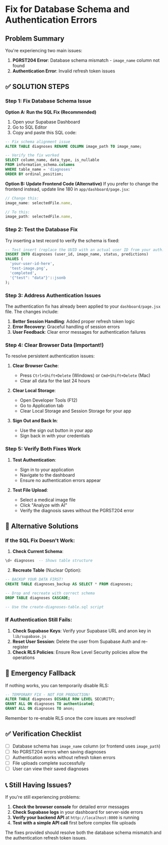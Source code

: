 # Fix for Database Schema and Authentication Errors

## Problem Summary
You're experiencing two main issues:
1. **PGRST204 Error**: Database schema mismatch - `image_name` column not found
2. **Authentication Error**: Invalid refresh token issues

## ✅ SOLUTION STEPS

### Step 1: Fix Database Schema Issue

**Option A: Run the SQL Fix (Recommended)**
1. Open your Supabase Dashboard
2. Go to SQL Editor
3. Copy and paste this SQL code:

```sql
-- Fix schema alignment issue
ALTER TABLE diagnoses RENAME COLUMN image_path TO image_name;

-- Verify the fix worked
SELECT column_name, data_type, is_nullable 
FROM information_schema.columns 
WHERE table_name = 'diagnoses' 
ORDER BY ordinal_position;
```

**Option B: Update Frontend Code (Alternative)**
If you prefer to change the frontend instead, update line 180 in `app/dashboard/page.jsx`:

```javascript
// Change this:
image_name: selectedFile.name,

// To this:
image_path: selectedFile.name,
```

### Step 2: Test the Database Fix

Try inserting a test record to verify the schema is fixed:

```sql
-- Test insert (replace the UUID with an actual user ID from your auth.users table)
INSERT INTO diagnoses (user_id, image_name, status, predictions) 
VALUES (
  'your-user-id-here',
  'test-image.png',
  'completed',
  '{"test": "data"}'::jsonb
);
```

### Step 3: Address Authentication Issues

The authentication fix has already been applied to your `dashboard/page.jsx` file. The changes include:

1. **Better Session Handling**: Added proper refresh token logic
2. **Error Recovery**: Graceful handling of session errors
3. **User Feedback**: Clear error messages for authentication failures

### Step 4: Clear Browser Data (Important!)

To resolve persistent authentication issues:

1. **Clear Browser Cache**: 
   - Press `Ctrl+Shift+Delete` (Windows) or `Cmd+Shift+Delete` (Mac)
   - Clear all data for the last 24 hours

2. **Clear Local Storage**:
   - Open Developer Tools (F12)
   - Go to Application tab
   - Clear Local Storage and Session Storage for your app

3. **Sign Out and Back In**:
   - Use the sign out button in your app
   - Sign back in with your credentials

### Step 5: Verify Both Fixes Work

1. **Test Authentication**:
   - Sign in to your application
   - Navigate to the dashboard
   - Ensure no authentication errors appear

2. **Test File Upload**:
   - Select a medical image file
   - Click "Analyze with AI"
   - Verify the diagnosis saves without the PGRST204 error

## 🔧 Alternative Solutions

### If the SQL Fix Doesn't Work:

1. **Check Current Schema**:
```sql
\d+ diagnoses  -- Shows table structure
```

2. **Recreate Table** (Nuclear Option):
```sql
-- BACKUP YOUR DATA FIRST!
CREATE TABLE diagnoses_backup AS SELECT * FROM diagnoses;

-- Drop and recreate with correct schema
DROP TABLE diagnoses CASCADE;

-- Use the create-diagnoses-table.sql script
```

### If Authentication Still Fails:

1. **Check Supabase Keys**: Verify your Supabase URL and anon key in `lib/supabase.js`
2. **Reset User Session**: Delete the user from Supabase Auth and re-register
3. **Check RLS Policies**: Ensure Row Level Security policies allow the operations

## 🚨 Emergency Fallback

If nothing works, you can temporarily disable RLS:

```sql
-- TEMPORARY FIX - NOT FOR PRODUCTION!
ALTER TABLE diagnoses DISABLE ROW LEVEL SECURITY;
GRANT ALL ON diagnoses TO authenticated;
GRANT ALL ON diagnoses TO anon;
```

Remember to re-enable RLS once the core issues are resolved!

## ✅ Verification Checklist

- [ ] Database schema has `image_name` column (or frontend uses `image_path`)
- [ ] No PGRST204 errors when saving diagnoses
- [ ] Authentication works without refresh token errors  
- [ ] File uploads complete successfully
- [ ] User can view their saved diagnoses

## 📞 Still Having Issues?

If you're still experiencing problems:

1. **Check the browser console** for detailed error messages
2. **Check Supabase logs** in your dashboard for server-side errors
3. **Verify your backend API** at `http://localhost:8000` is running
4. **Test with a simple API call** first before complex file uploads

The fixes provided should resolve both the database schema mismatch and the authentication refresh token issues.
